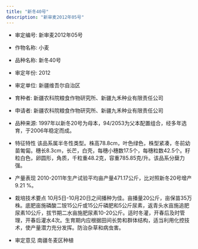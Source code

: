 ```yaml
---
title: "新冬40号"
description: "新审麦2012年05号"
---
```

* 审定编号:  新审麦2012年05号

*  作物名称:  小麦

*  品种名称:  新冬40号

*  审定年份:  2012

*  审定单位:  新疆维吾尔自治区

* 育种者:  新疆农科院粮食作物研究所、新疆九禾种业有限责任公司

*  申请者:  新疆农科院粮食作物研究所、新疆九禾种业有限责任公司

*  品种来源:  1997年以新冬20号为母本，94/2053为父本配置组合，经多年选育，于2006年稳定而成。

*  特征特性
该品系属半冬性类型。株高78.8cm，叶色绿色，株型紧凑，冬前幼苗匍匐。穗长8.3cm，长芒，白壳，每穗小穗数17.5个，每穗粒数42.5个。籽粒白色，卵圆形，角质，千粒重48.2克，容重785.85克/升。该品系分蘖力强。

*  产量表现
2010-2011年生产试验平均亩产量471.17公斤，比对照新冬20号增产9.21 %。

*  栽培技术要点
10月5日-10月20日之间播种为佳。亩播量20公斤，亩保苗35万株。底肥亩施磷酸二铵15公斤或15公斤磷肥和5公斤尿素，返青头水亩施追肥尿素10公斤，拔节期二水亩施肥尿素10-20公斤。适时冬灌，开春后及时管理，开春后灌水4次。生育期内应根据田间长势和群体结构，适当利用化控技术，使产量潜力充分发挥。防治杂草和病虫害。

*  审定意见
南疆冬麦区种植
